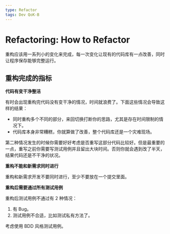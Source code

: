 ```yaml
---
type: Refactor
tags: Dev QoK-B
---
```


# Refactoring: How to Refactor

重构应该用一系列小的变化来完成，每一次变化让现有的代码库有一点改善，同时让程序保存能够完整运行。

## 重构完成的指标

**代码有变干净整洁**

有时会出现重构完代码没有变干净的情况，时间就浪费了。下面这些情况会导致这样的结果：

- 同时重构多个不同的部分，来回切换打断你的思路，尤其是存在时间限制的情况下。
- 代码库本身非常糟糕，你就算做了改善，整个代码库还是一个灾难现场。

第二种情况发生的时候你需要好好考虑是否重写这部分代码比较好。但是最重要的一点，重写之前你需要写测试用例并且留出大块时间。否则你就会遇到改了半天，结果代码还是不干净的状况。

**重构不能和新需求同时进行**

重构和新需求开发不要同时进行，至少不要放在一个提交里面。

**重构后需要通过所有测试用例**

重构后测试用例不通过有 2 种情况：

1. 有 Bug。
2. 测试用例不合适，比如测试私有方法了。

考虑使用 BDD 风格测试用例。
